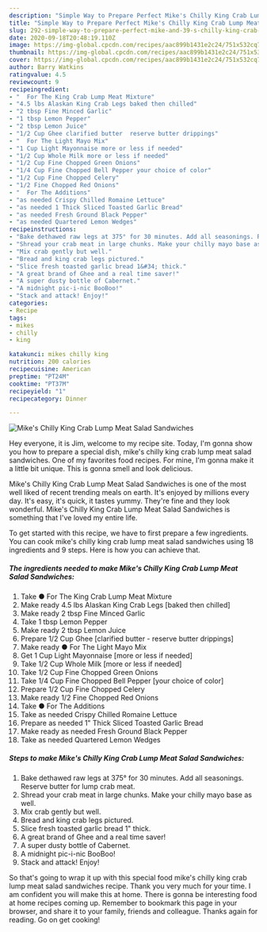 ```yaml
---
description: "Simple Way to Prepare Perfect Mike's Chilly King Crab Lump Meat Salad Sandwiches"
title: "Simple Way to Prepare Perfect Mike's Chilly King Crab Lump Meat Salad Sandwiches"
slug: 292-simple-way-to-prepare-perfect-mike-and-39-s-chilly-king-crab-lump-meat-salad-sandwiches
date: 2020-09-18T20:48:19.110Z
image: https://img-global.cpcdn.com/recipes/aac899b1431e2c24/751x532cq70/mikes-chilly-king-crab-lump-meat-salad-sandwiches-recipe-main-photo.jpg
thumbnail: https://img-global.cpcdn.com/recipes/aac899b1431e2c24/751x532cq70/mikes-chilly-king-crab-lump-meat-salad-sandwiches-recipe-main-photo.jpg
cover: https://img-global.cpcdn.com/recipes/aac899b1431e2c24/751x532cq70/mikes-chilly-king-crab-lump-meat-salad-sandwiches-recipe-main-photo.jpg
author: Barry Watkins
ratingvalue: 4.5
reviewcount: 9
recipeingredient:
- "  For The King Crab Lump Meat Mixture"
- "4.5 lbs Alaskan King Crab Legs baked then chilled"
- "2 tbsp Fine Minced Garlic"
- "1 tbsp Lemon Pepper"
- "2 tbsp Lemon Juice"
- "1/2 Cup Ghee clarified butter  reserve butter drippings"
- "  For The Light Mayo Mix"
- "1 Cup Light Mayonnaise more or less if needed"
- "1/2 Cup Whole Milk more or less if needed"
- "1/2 Cup Fine Chopped Green Onions"
- "1/4 Cup Fine Chopped Bell Pepper your choice of color"
- "1/2 Cup Fine Chopped Celery"
- "1/2 Fine Chopped Red Onions"
- "  For The Additions"
- "as needed Crispy Chilled Romaine Lettuce"
- "as needed 1 Thick Sliced Toasted Garlic Bread"
- "as needed Fresh Ground Black Pepper"
- "as needed Quartered Lemon Wedges"
recipeinstructions:
- "Bake dethawed raw legs at 375° for 30 minutes. Add all seasonings. Reserve butter for lump crab meat."
- "Shread your crab meat in large chunks. Make your chilly mayo base as well."
- "Mix crab gently but well."
- "Bread and king crab legs pictured."
- "Slice fresh toasted garlic bread 1&#34; thick."
- "A great brand of Ghee and a real time saver!"
- "A super dusty bottle of Cabernet."
- "A midnight pic-i-nic BooBoo!"
- "Stack and attack! Enjoy!"
categories:
- Recipe
tags:
- mikes
- chilly
- king

katakunci: mikes chilly king 
nutrition: 200 calories
recipecuisine: American
preptime: "PT24M"
cooktime: "PT37M"
recipeyield: "1"
recipecategory: Dinner

---
```



![Mike&#39;s Chilly King Crab Lump Meat Salad Sandwiches](https://img-global.cpcdn.com/recipes/aac899b1431e2c24/751x532cq70/mikes-chilly-king-crab-lump-meat-salad-sandwiches-recipe-main-photo.jpg)

Hey everyone, it is Jim, welcome to my recipe site. Today, I'm gonna show you how to prepare a special dish, mike&#39;s chilly king crab lump meat salad sandwiches. One of my favorites food recipes. For mine, I'm gonna make it a little bit unique. This is gonna smell and look delicious.

Mike&#39;s Chilly King Crab Lump Meat Salad Sandwiches is one of the most well liked of recent trending meals on earth. It's enjoyed by millions every day. It's easy, it's quick, it tastes yummy. They're fine and they look wonderful. Mike&#39;s Chilly King Crab Lump Meat Salad Sandwiches is something that I've loved my entire life.




To get started with this recipe, we have to first prepare a few ingredients. You can cook mike&#39;s chilly king crab lump meat salad sandwiches using 18 ingredients and 9 steps. Here is how you can achieve that.

<!--inarticleads1-->

##### The ingredients needed to make Mike&#39;s Chilly King Crab Lump Meat Salad Sandwiches:

1. Take  ● For The King Crab Lump Meat Mixture
1. Make ready 4.5 lbs Alaskan King Crab Legs [baked then chilled]
1. Make ready 2 tbsp Fine Minced Garlic
1. Take 1 tbsp Lemon Pepper
1. Make ready 2 tbsp Lemon Juice
1. Prepare 1/2 Cup Ghee [clarified butter - reserve butter drippings]
1. Make ready  ● For The Light Mayo Mix
1. Get 1 Cup Light Mayonnaise [more or less if needed]
1. Take 1/2 Cup Whole Milk [more or less if needed]
1. Take 1/2 Cup Fine Chopped Green Onions
1. Take 1/4 Cup Fine Chopped Bell Pepper [your choice of color]
1. Prepare 1/2 Cup Fine Chopped Celery
1. Make ready 1/2 Fine Chopped Red Onions
1. Take  ● For The Additions
1. Take as needed Crispy Chilled Romaine Lettuce
1. Prepare as needed 1&#34; Thick Sliced Toasted Garlic Bread
1. Make ready as needed Fresh Ground Black Pepper
1. Take as needed Quartered Lemon Wedges




<!--inarticleads2-->

##### Steps to make Mike&#39;s Chilly King Crab Lump Meat Salad Sandwiches:

1. Bake dethawed raw legs at 375° for 30 minutes. Add all seasonings. Reserve butter for lump crab meat.
1. Shread your crab meat in large chunks. Make your chilly mayo base as well.
1. Mix crab gently but well.
1. Bread and king crab legs pictured.
1. Slice fresh toasted garlic bread 1&#34; thick.
1. A great brand of Ghee and a real time saver!
1. A super dusty bottle of Cabernet.
1. A midnight pic-i-nic BooBoo!
1. Stack and attack! Enjoy!




So that's going to wrap it up with this special food mike&#39;s chilly king crab lump meat salad sandwiches recipe. Thank you very much for your time. I am confident you will make this at home. There is gonna be interesting food at home recipes coming up. Remember to bookmark this page in your browser, and share it to your family, friends and colleague. Thanks again for reading. Go on get cooking!
